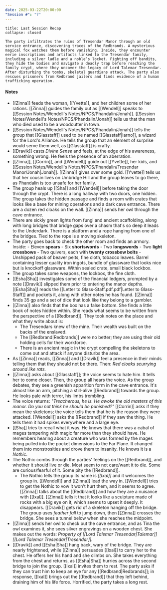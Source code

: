 ```yaml
---
date: 2025-03-22T20:00:00
"Session #": "7"
---
```


```ad-summary
title: Last Session Recap
collapse: closed

The party infiltrates the ruins of Tresendar Manor through an old service entrance, discovering traces of the Redbrands. A mysterious magical fox watches them before vanishing. Inside, they encounter eerie inscriptions and artifacts linked to the Tresendar family, including a silver ladle and a noble’s locket. Fighting off bandits, they hide the bodies and navigate a deadly trap before reaching the family crypt, where they uncover the legacy of Lord Talemar Tresendar. After disturbing the tombs, skeletal guardians attack. The party also rescues prisoners from Redbrand jailers and finds evidence of a human trafficking operation.

```

#### Notes

- [[Zinna]] feeds the woman, [[Yvette]], and her children some of her rations. [[Zinna]] guides the family out as [[Wendell]] speaks to [[Session Notes/Wendell's Notes/NPCS/Phandalin/Jonah]]. [[Session Notes/Wendell's Notes/NPCS/Phandalin/Jonah]] tells us that the man who died used to be a woodcutter in town.
- [[Session Notes/Wendell's Notes/NPCS/Phandalin/Jonah]] tells the group that [[Glasstaff]] used to be named [[Glasstaff|Iarno]], a wizard for the Lord's Alliance. He tells the group that an element of surprise would serve them well, as [[Glasstaff]] is crafty.
- [[Dravik]] casts *Divine Sense* and feels, at the edge of his awareness, something wrong. He feels the presence of an aberration. 
- [[Zinna]], [[Corrin]], and [[Wendell]] guide out [[Yvette]], her kids, and [[Session Notes/Wendell's Notes/NPCS/Phandalin/Tresendar Manor/Jonah|Jonah]]. [[Zinna]] gives over some gold. [[Yvette]] tells us that her cousin lives on Umbridge Hill and the group leaves to go there, as Phandalin is too unsafe for her family.
- The group heals up [[Sha]] and [[Wendell]] before taking the door through the crypt. There is a long hallway with two doors, one hidden. The group takes the hidden passage and finds a room with crates that looks like a base for mining operations and a dark cave entrance. There are a dozen red cloaks on the wall. [[Zinna]] sends her owl through the cave entrance.
- There are sickly green lights from fungi and ancient scaffolding, along with long bridges that bridge gaps over a chasm that's so deep it leads to the Underdark. There is a platform and a rope hanging from one of the bridges. Tied to the rope is a moving skeleton. 
- The party goes back to check the other room and finds an armory. Inside:
			- Eleven **spears**
			- Six **shortswords**
			- Two **longswords**
			- Two **light crossbows**
			- Two quivers, each with **twenty crossbow bolts**
			- Unshipped pack of beaver pelts, fine cloth, tobacco leaves. Barrel containing lesser quality iron ingots, bundle of glassware that looks nice but is knockoff glassware. Within sealed crate, small black lockbox.
- The group takes some weapons, the lockbox, the fine cloth.
- [[Esha|Sha]] investigates some of the financial ledgers, prompted by a note [[Dravik]] slipped them prior to entering the manor depths. [[Esha|Sha]] reads the [[Letter to Glass-Staff.pdf.pdf|Letter to Glass-Staff]] and pockets it, along with other notes he has found. [[Zinna]] finds 35 gp and a set of dice that look like they belong to a gambler.
- [[Zinna]] also finds that the box has a false bottom. She finds a little book of notes hidden within. She reads what seems to be written from the perspective of a [[Redbrand]]. They took notes on the place and what they write about is:
	- The Tresendars knew of the mine. Their wealth was built on the backs of the enslaved.
	- The [[Redbrand|Redbrands]] were no better; they are using their old holding cells for their workforce.
	- There is an ancient magic in the crypt compelling the skeletons to come out and attack if anyone disturbs the area.
- As [[Zinna]] reads, [[Zinna]] and [[Dravik]] feel a presence in their minds telling them that they should not be there. Then: *Red cloaks scurrying around like rats.*
- [[Zinna]] asks about [[Glasstaff]]; the voice seems to hate him. It tells her to come closer. Then, the group all hears the voice. As the group debates, they see a greenish apparition form in the cave entrance. It's almost like an arm, pitching a still-alive [[Redbrand]] towards the group. He looks pale with terror, his limbs trembling.
- The voice returns: *"Treacherous, he is. He awoke the old masters of this manor. Do you not think he should be punished?"* [[Corrin]] asks if they mean the skeletons; the voice tells them that he is the reason they were attacked. [[Wendell]] asks the [[Redbrand]] if they saw the thing. He tells them it had spikes everywhere and a large eye.
- [[Sha]] tries to recall what it was. He knows that there was a cabal of mages tampering with magic far more than they should have. He remembers hearing about a creature who was formed by the mages being pulled into the pocket dimensions to the Far Plane. It changed them into monstrosities and drove them to insanity. He knows it is a *Nothic*. 
- The Nothic combs through the parties' feelings on the [[Redbrand]], and whether it should live or die. Most seem to not care/want it to die. Some are curious/fearful of it. Some pity the [[Redbrand]].
	- The Nothic tells the group its name is *[[Ixal]]* and it welcomes the group in. [[Wendell]] and [[Zinna]] lead the way in. [[Wendell]] tries to get the Nothic to vow it won't hurt them, and it seems to agree. [[Zinna]] talks about the [[Redbrand]] and how they are a nuisance with [[Ixal]]. [[Zinna]] tells it that it looks like a sculpture made of rocks with a big eye on it, which seems to upset it deeply. It disappears. [[Dravik]] gets rid of a skeleton hanging off the bridge. The group uses *feather fall* to jump down, then [[Zinna]] crosses the bridge. She sees a tunnel below when she reaches the midpoint.
- [[Zinna]] sends her owl to check out the cave entrance, and as Tina the owl examines it, she sees silver engravings on a wooden chest. She makes out the words: *Property of [[Lord Talemar Tresendar|Talemar]] [[Lord Talemar Tresendar|Tresendar]].* 
- [[Dravik]] and [[Esha|Sha]] hang back, wary of the bridge. They are nearly frightened, while [[Zinna]] persuades [[Ixal]] to carry her to the chest. He offers her his hand and she climbs on. She takes everything from the chest and returns, as [[Esha|Sha]] hurries across the second bridge to join the group. [[Ixal]] invites them to rest. The party asks if they can trust him to keep an eye for any [[Redbrand|Redbrands]]; in response, [[Ixal]] brings out the [[Redbrand]] that they left behind, draining him of his life force. Horrified, the party takes a long rest.